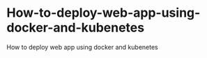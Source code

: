 # How-to-deploy-web-app-using-docker-and-kubenetes
How to deploy web app using docker and kubenetes
